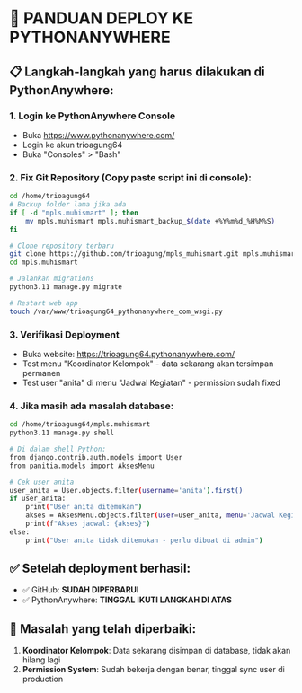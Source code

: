 # 🚀 PANDUAN DEPLOY KE PYTHONANYWHERE

## 📋 Langkah-langkah yang harus dilakukan di PythonAnywhere:

### 1. Login ke PythonAnywhere Console
- Buka https://www.pythonanywhere.com/
- Login ke akun trioagung64
- Buka "Consoles" > "Bash"

### 2. Fix Git Repository (Copy paste script ini di console):

```bash
cd /home/trioagung64
# Backup folder lama jika ada
if [ -d "mpls.muhismart" ]; then
    mv mpls.muhismart mpls.muhismart_backup_$(date +%Y%m%d_%H%M%S)
fi

# Clone repository terbaru
git clone https://github.com/trioagung/mpls_muhismart.git mpls.muhismart
cd mpls.muhismart

# Jalankan migrations
python3.11 manage.py migrate

# Restart web app
touch /var/www/trioagung64_pythonanywhere_com_wsgi.py
```

### 3. Verifikasi Deployment
- Buka website: https://trioagung64.pythonanywhere.com/
- Test menu "Koordinator Kelompok" - data sekarang akan tersimpan permanen
- Test user "anita" di menu "Jadwal Kegiatan" - permission sudah fixed

### 4. Jika masih ada masalah database:
```bash
cd /home/trioagung64/mpls.muhismart
python3.11 manage.py shell

# Di dalam shell Python:
from django.contrib.auth.models import User
from panitia.models import AksesMenu

# Cek user anita
user_anita = User.objects.filter(username='anita').first()
if user_anita:
    print("User anita ditemukan")
    akses = AksesMenu.objects.filter(user=user_anita, menu='Jadwal Kegiatan')
    print(f"Akses jadwal: {akses}")
else:
    print("User anita tidak ditemukan - perlu dibuat di admin")
```

## ✅ Setelah deployment berhasil:
- ✅ GitHub: **SUDAH DIPERBARUI**
- ✅ PythonAnywhere: **TINGGAL IKUTI LANGKAH DI ATAS**

## 🎯 Masalah yang telah diperbaiki:
1. **Koordinator Kelompok**: Data sekarang disimpan di database, tidak akan hilang lagi
2. **Permission System**: Sudah bekerja dengan benar, tinggal sync user di production
